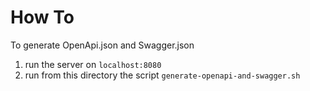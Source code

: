 # How To 
To generate OpenApi.json and Swagger.json
1. run the server on `localhost:8080`
2. run from this directory the script `generate-openapi-and-swagger.sh`
